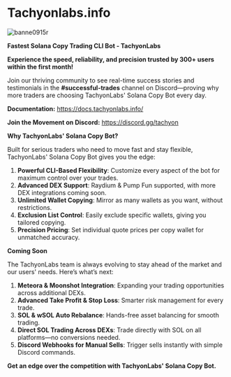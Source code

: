# Tachyonlabs.info

![banne0915r](https://github.com/user-attachments/assets/ead70f69-9124-4dfd-a62c-85d72da7f591)


**Fastest Solana Copy Trading CLI Bot - TachyonLabs**

**Experience the speed, reliability, and precision trusted by 300+ users within the first month!**

Join our thriving community to see real-time success stories and testimonials in the **#successful-trades** channel on Discord—proving why more traders are choosing TachyonLabs' Solana Copy Bot every day.

**Documentation:** https://docs.tachyonlabs.info/

**Join the Movement on Discord:** https://discord.gg/tachyon

**Why TachyonLabs' Solana Copy Bot?**

Built for serious traders who need to move fast and stay flexible, TachyonLabs' Solana Copy Bot gives you the edge:

1) **Powerful CLI-Based Flexibility**: Customize every aspect of the bot for maximum control over your trades.
2) **Advanced DEX Support**: Raydium & Pump Fun supported, with more DEX integrations coming soon.
3) **Unlimited Wallet Copying**: Mirror as many wallets as you want, without restrictions.
4) **Exclusion List Control**: Easily exclude specific wallets, giving you tailored copying.
5) **Precision Pricing**: Set individual quote prices per copy wallet for unmatched accuracy.

**Coming Soon**

The TachyonLabs team is always evolving to stay ahead of the market and our users' needs. Here’s what’s next:

1) **Meteora & Moonshot Integration**: Expanding your trading opportunities across additional DEXs.
2) **Advanced Take Profit & Stop Loss**: Smarter risk management for every trade.
3) **SOL & wSOL Auto Rebalance**: Hands-free asset balancing for smooth trading.
4) **Direct SOL Trading Across DEXs**: Trade directly with SOL on all platforms—no conversions needed.
5) **Discord Webhooks for Manual Sells**: Trigger sells instantly with simple Discord commands.

**Get an edge over the competition with TachyonLabs' Solana Copy Bot.**
